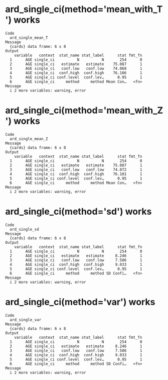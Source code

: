 # ard_single_ci(method='mean_with_T') works

    Code
      ard_single_mean_T
    Message
      {cards} data frame: 6 x 8
    Output
        variable   context  stat_name stat_label      stat fmt_fn
      1      AGE single_ci          N          N       254      0
      2      AGE single_ci   estimate   estimate    75.087      1
      3      AGE single_ci   conf.low   conf.low    74.068      1
      4      AGE single_ci  conf.high  conf.high    76.106      1
      5      AGE single_ci conf.level  conf.lev…      0.95      1
      6      AGE single_ci     method     method Mean Con…   <fn>
    Message
      i 2 more variables: warning, error

# ard_single_ci(method='mean_with_Z') works

    Code
      ard_single_mean_Z
    Message
      {cards} data frame: 6 x 8
    Output
        variable   context  stat_name stat_label      stat fmt_fn
      1      AGE single_ci          N          N       254      0
      2      AGE single_ci   estimate   estimate    75.087      1
      3      AGE single_ci   conf.low   conf.low    74.072      1
      4      AGE single_ci  conf.high  conf.high    76.101      1
      5      AGE single_ci conf.level  conf.lev…      0.95      1
      6      AGE single_ci     method     method Mean Con…   <fn>
    Message
      i 2 more variables: warning, error

# ard_single_ci(method='sd') works

    Code
      ard_single_sd
    Message
      {cards} data frame: 6 x 8
    Output
        variable   context  stat_name stat_label      stat fmt_fn
      1      AGE single_ci          N          N       254      0
      2      AGE single_ci   estimate   estimate     8.246      1
      3      AGE single_ci   conf.low   conf.low     7.586      1
      4      AGE single_ci  conf.high  conf.high     9.033      1
      5      AGE single_ci conf.level  conf.lev…      0.95      1
      6      AGE single_ci     method     method SD Confi…   <fn>
    Message
      i 2 more variables: warning, error

# ard_single_ci(method='var') works

    Code
      ard_single_var
    Message
      {cards} data frame: 6 x 8
    Output
        variable   context  stat_name stat_label      stat fmt_fn
      1      AGE single_ci          N          N       254      0
      2      AGE single_ci   estimate   estimate     8.246      1
      3      AGE single_ci   conf.low   conf.low     7.586      1
      4      AGE single_ci  conf.high  conf.high     9.033      1
      5      AGE single_ci conf.level  conf.lev…      0.95      1
      6      AGE single_ci     method     method SD Confi…   <fn>
    Message
      i 2 more variables: warning, error

